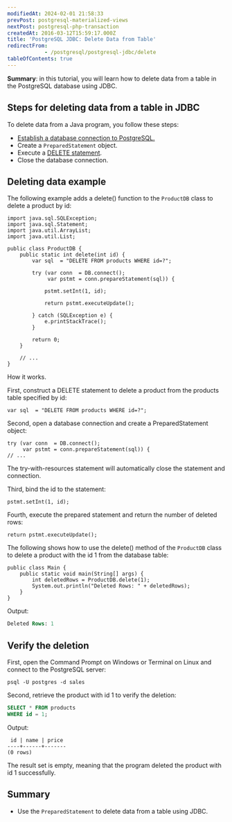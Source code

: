 ```yaml
---
modifiedAt: 2024-02-01 21:58:33
prevPost: postgresql-materialized-views
nextPost: postgresql-php-transaction
createdAt: 2016-03-12T15:59:17.000Z
title: 'PostgreSQL JDBC: Delete Data from Table'
redirectFrom: 
            - /postgresql/postgresql-jdbc/delete
tableOfContents: true
---
```


**Summary**: in this tutorial, you will learn how to delete data from a table in the PostgreSQL database using JDBC.

## Steps for deleting data from a table in JDBC

To delete data from a Java program, you follow these steps:

- [Establish a database connection to PostgreSQL.](/postgresql/postgresql-jdbc/connecting-to-postgresql-database)
- Create a `PreparedStatement` object.
- Execute a [DELETE statement](/postgresql/postgresql-delete).
- Close the database connection.

## Deleting data example

The following example adds a delete() function to the `ProductDB` class to delete a product by id:

```
import java.sql.SQLException;
import java.sql.Statement;
import java.util.ArrayList;
import java.util.List;

public class ProductDB {
    public static int delete(int id) {
        var sql  = "DELETE FROM products WHERE id=?";

        try (var conn  = DB.connect();
             var pstmt = conn.prepareStatement(sql)) {

            pstmt.setInt(1, id);

            return pstmt.executeUpdate();

        } catch (SQLException e) {
            e.printStackTrace();
        }

        return 0;
    }

    // ...
}
```

How it works.

First, construct a DELETE statement to delete a product from the products table specified by id:

```
var sql  = "DELETE FROM products WHERE id=?";
```

Second, open a database connection and create a PreparedStatement object:

```
try (var conn  = DB.connect();
     var pstmt = conn.prepareStatement(sql)) {
// ...
```

The try-with-resources statement will automatically close the statement and connection.

Third, bind the id to the statement:

```
pstmt.setInt(1, id);
```

Fourth, execute the prepared statement and return the number of deleted rows:

```
return pstmt.executeUpdate();
```

The following shows how to use the delete() method of the `ProductDB` class to delete a product with the id 1 from the database table:

```
public class Main {
    public static void main(String[] args) {
        int deletedRows = ProductDB.delete(1);
        System.out.println("Deleted Rows: " + deletedRows);
    }
}
```

Output:

```sql
Deleted Rows: 1
```

## Verify the deletion

First, open the Command Prompt on Windows or Terminal on Linux and connect to the PostgreSQL server:

```
psql -U postgres -d sales
```

Second, retrieve the product with id 1 to verify the deletion:

```sql
SELECT * FROM products
WHERE id = 1;
```

Output:

```
 id | name | price
----+------+-------
(0 rows)
```

The result set is empty, meaning that the program deleted the product with id 1 successfully.

## Summary

- Use the `PreparedStatement` to delete data from a table using JDBC.
